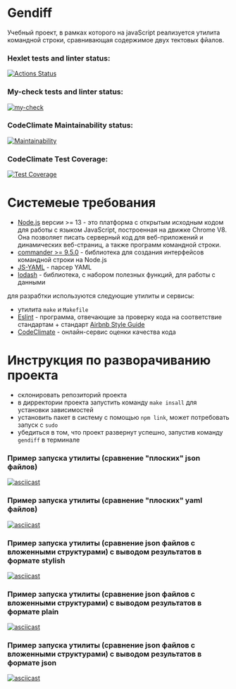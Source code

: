# Gendiff

Учебный проект, в рамках которого на javaScript реализуется утилита командной строки, сравнивающая содержимое двух тектовых фйалов.

### Hexlet tests and linter status:
[![Actions Status](https://github.com/AlexanderRyzhov/frontend-project-46/workflows/hexlet-check/badge.svg)](https://github.com/AlexanderRyzhov/frontend-project-46/actions)

### My-check tests and linter status:
[![my-check](https://github.com/AlexanderRyzhov/frontend-project-46/actions/workflows/my-check.yml/badge.svg)](https://github.com/AlexanderRyzhov/frontend-project-46/actions/workflows/my-check.yml)

### CodeClimate Maintainability status:
[![Maintainability](https://api.codeclimate.com/v1/badges/c9fed677ad0202ce62cd/maintainability)](https://codeclimate.com/github/AlexanderRyzhov/frontend-project-46/maintainability)

### CodeClimate Test Coverage:
[![Test Coverage](https://api.codeclimate.com/v1/badges/c9fed677ad0202ce62cd/test_coverage)](https://codeclimate.com/github/AlexanderRyzhov/frontend-project-46/test_coverage)


# Системеые требования

- [Node.js](https://nodejs.org/en/) версии >= 13 - это платформа с открытым исходным кодом для работы с языком JavaScript, построенная на движке Chrome V8. Она позволяет писать серверный код для веб-приложений и динамических веб-страниц, а также программ командной строки.
- [commander >= 9.5.0](https://www.npmjs.com/package/commander) - библиотека для создания интерфейсов командной строки на Node.js
- [JS-YAML](https://github.com/nodeca/js-yaml) - парсер YAML
- [lodash](https://lodash.com/) - библиотека, с набором полезных функций, для работы с данными


для разрабтки используются следующие утилиты и сервисы:

- утилита `make` и `Makefile`
- [Eslint](https://eslint.org/) - программа, отвечающие за проверку кода на соответствие стандартам + стандарт [Airbnb Style Guide](https://github.com/airbnb/javascript)
- [CodeClimate](https://codeclimate.com/) - онлайн-сервис оценки качества кода

# Инструкция по разворачиванию проекта

- склонировать репозиторий проекта
- в дирректории проекта запустить команду `make insall` для установки зависимостей
- установить пакет в систему с помощью `npm link`, может потребовать запуск с `sudo`
- убедиться в том, что проект развернут успешно, запустив команду `gendiff` в терминале

### Пример запуска утилиты (сравнение "плоских" json файлов)
[![asciicast](https://asciinema.org/a/Ah8stva6NBcen1a4jGcwqttEB.svg)](https://asciinema.org/a/Ah8stva6NBcen1a4jGcwqttEB)

### Пример запуска утилиты (сравнение "плоских" yaml файлов)
[![asciicast](https://asciinema.org/a/bQfLsIQ2TT86dqAKh7cytQUyi.svg)](https://asciinema.org/a/bQfLsIQ2TT86dqAKh7cytQUyi)

### Пример запуска утилиты (сравнение json файлов с вложенными структурами) с выводом результатов в формате stylish
[![asciicast](https://asciinema.org/a/3sEz9pgBRZZaRZIxKff5eLUET.svg)](https://asciinema.org/a/3sEz9pgBRZZaRZIxKff5eLUET)

### Пример запуска утилиты (сравнение json файлов с вложенными структурами) с выводом результатов в формате plain
[![asciicast](https://asciinema.org/a/OvG8ob82lZ812TLOzeHLdZPN4.svg)](https://asciinema.org/a/OvG8ob82lZ812TLOzeHLdZPN4)

### Пример запуска утилиты (сравнение json файлов с вложенными структурами) с выводом результатов в формате json
[![asciicast](https://asciinema.org/a/KEWXtmVG7d3gOOyu96AzGCb2B.svg)](https://asciinema.org/a/KEWXtmVG7d3gOOyu96AzGCb2B)